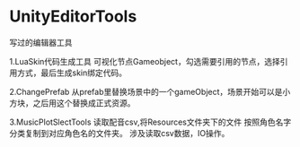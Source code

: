 # UnityEditorTools
写过的编辑器工具

1.LuaSkin代码生成工具
可视化节点Gameobject，勾选需要引用的节点，选择引用方式，最后生成skin绑定代码。

2.ChangePrefab
从prefab里替换场景中的一个gameObject，场景开始可以是小方块，之后用这个替换成正式资源。

3.MusicPlotSlectTools
读取配音csv,将Resources文件夹下的文件 按照角色名字分类复制到对应角色名的文件夹。
涉及读取csv数据，IO操作。
